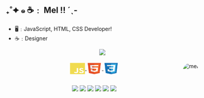 ## ₊˚✦ ๑ ☕﹕ Mel !! ˊˎ-
- 🖥️﹕JavaScript, HTML, CSS Developer!
- ☕﹕Designer
<div align="center">
  <a href="https://github.com/Mel-21i">
  <img height="180em" src="https://github-readme-stats.vercel.app/api?username=Mel-21&show_icons=true&theme=radical&include_all_commits=true&count_private=true"/>
 
<div style="display: inline_block"><br>
  <img align="center" alt="Mel-Js" height="30" width="40" src="https://raw.githubusercontent.com/devicons/devicon/master/icons/javascript/javascript-plain.svg">
   <img align="center" alt="melHTML" height="30" width="40" src="https://raw.githubusercontent.com/devicons/devicon/master/icons/html5/html5-original.svg">
  <img align="center" alt="melCSS" height="30" width="40" src="https://raw.githubusercontent.com/devicons/devicon/master/icons/css3/css3-original.svg">
  

  <img align="right" alt="mer" height="150" style="border-radius:50px;" src="https://c.tenor.com/9OiQJTUGbIAAAAAC/persona5-futaba-sakura.gif">
</div>
  
  ##
  
  <div> 
  <a href="https://youtube.com/c/MelChannel
" target="_blank"><img src="https://img.shields.io/badge/YouTube-FF0000?style=for-the-badge&logo=youtube&logoColor=white" target="_blank"></a>
  <a href="https://instagram.com/melcordeiro_ofc?utm_medium=copy_link" target="_blank"><img src="https://img.shields.io/badge/-Instagram-%23E4405F?style=for-the-badge&logo=instagram&logoColor=white" target="_blank"></a>
 	<a href="https://www.twitch.tv/mel_ofc" target="_blank"><img src="https://img.shields.io/badge/Twitch-9146FF?style=for-the-badge&logo=twitch&logoColor=white" target="_blank"></a>
 <a href="https://discord.gg/n3M8aXmuhn" target="_blank"><img src="https://img.shields.io/badge/Discord-7289DA?style=for-the-badge&logo=discord&logoColor=white" target="_blank"></a> 
  <a href = "https://www.tiktok.com/@melcordeiro_?lang=pt-BR"><img src="https://img.shields.io/badge/TikTok-000000?style=for-the-badge&logo=tiktok&logoColor=white" target="_blank"></a>
  <a href="https://twitter.com/Melzinhaaaaahhh" target="_blank"><img src="https://img.shields.io/badge/Twitter-1DA1F2?style=for-the-badge&logo=twitter&logoColor=white" target="_blank"></a> 
    
   
